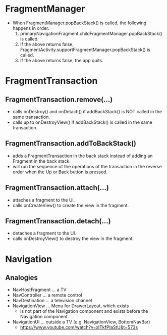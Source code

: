 # FragmentManager
* When FragmentManager.popBackStack() is called, the following happens in order.
  1. primaryNavigationFragment.childFragmentManager.popBackStack() is called.
  2. If the above returns false, FragmentActivity.supportFragmentManager.popBackStack() is called.
  3. If the above returns false, the app quits.

# FragmentTransaction
## FragmentTransaction.remove(...)
* calls onDestroy() and onDetach() if addBackStack() is NOT called in the same transaction.
* calls up to onDestroyView() if addBackStack() is called in the same transaction.

## FragmentTransaction.addToBackStack()
* adds a FragmentTransaction in the back stack instead of adding an Fragment in the back stack.
* will run the sequence of the operations of the transaction in the reverse order when the Up or Back button is pressed.

## FragmentTransaction.attach(...)
* attaches a fragment to the UI.
* calls onCreateView() to create the view in the fragment.

## FragmentTransaction.detach(...)
* detaches a fragment to the UI.
* calls onDestroyView() to destroy the view in the fragment.

# Navigation
## Analogies
* NavHostFragment … a TV
* NavController … a remote control
* NavDestination … a television channel
* NavigationView ... Menu for DrawerLayout, which exists 
  * is not part of the Navigation component and exists before the Navigation component.
* NavigationUI … outside a TV (e.g. NavigationView, BottomNavBar)
  * https://www.youtube.com/watch?v=xITkfPIaStU&t=573s
